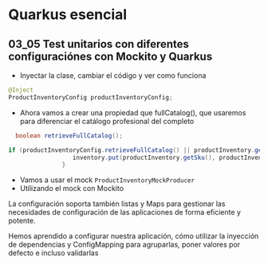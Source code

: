 # Quarkus esencial
## 03_05 Test unitarios con diferentes configuraciónes con Mockito y Quarkus
  
* Inyectar la clase, cambiar el código y ver como funciona
```java
@Inject
ProductInventoryConfig productInventoryConfig;
```  
* Ahora vamos a crear una propiedad que fullCatalog(), que usaremos para diferenciar el catálogo profesional del completo
```java
  boolean retrieveFullCatalog();
```  

```java
if (productInventoryConfig.retrieveFullCatalog() || productInventory.getTargetConsumer().contains(ConsumerType.CORPORATE)) {
                  inventory.put(productInventory.getSku(), productInventory);
               }
```   
* Vamos a usar el mock `ProductInventoryMockProducer`
* Utilizando el mock con Mockito



La configuración soporta también listas y Maps para gestionar las necesidades de configuración de las aplicaciones de forma
eficiente y potente.

Hemos aprendido a configurar nuestra aplicación, cómo utilizar la inyección de dependencias y ConfigMapping para agruparlas,
poner valores por defecto e incluso validarlas